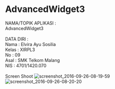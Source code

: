 # AdvancedWidget3
NAMA/TOPIK APLIKASI : <br> AdvancedWidget3
<br>
<br>DATA DIRI :
<br>Nama   : Elvira Ayu Sosilia
<br>Kelas  : XIRPL3
<br>No     : 09
<br>Asal   : SMK Telkom Malang
<br>NIS    : 4701/1420.070
<br>
<br>Screen Shoot
![screenshot_2016-09-26-08-19-59](https://cloud.githubusercontent.com/assets/22167465/18819929/f3e0189e-83c2-11e6-880e-6d3fed5c61fa.jpg)
![screenshot_2016-09-26-08-20-20](https://cloud.githubusercontent.com/assets/22167465/18819931/f9631c4e-83c2-11e6-952e-5dc8906c4d33.jpg)
